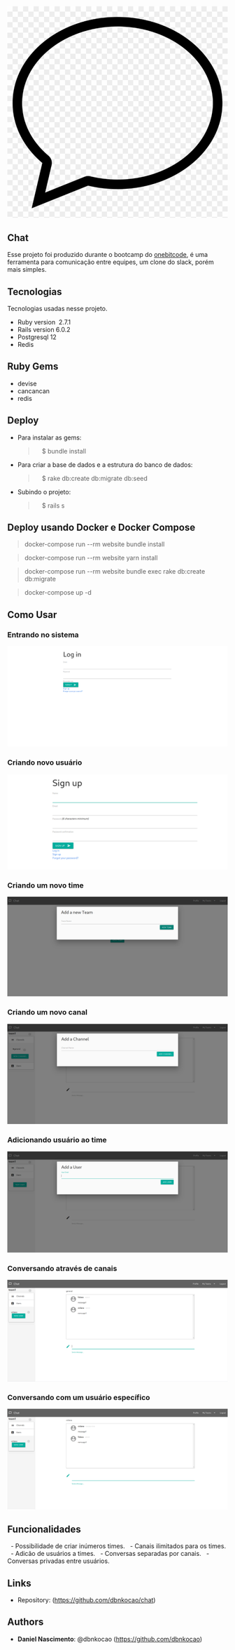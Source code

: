 ![Logo of the project](https://raw.githubusercontent.com/dbnkocao/chat/master/public/readme_images/logo.png)

## Chat

Esse projeto foi produzido durante o bootcamp do [onebitcode](https://onebitcode.com/), é uma ferramenta para comunicação entre equipes, um clone do slack, porém mais simples.


## Tecnologias

Tecnologias usadas nesse projeto.

* Ruby version  2.7.1
* Rails version 6.0.2
* Postgresql 12
* Redis


## Ruby Gems
* devise
* cancancan
* redis

## Deploy

* Para instalar as gems:
  >    $ bundle install
* Para criar a base de dados e a estrutura do banco de dados:
  >    $ rake db:create db:migrate db:seed
* Subindo o projeto:
  >    $ rails s

## Deploy usando Docker e Docker Compose

  > docker-compose run --rm website bundle install

  > docker-compose run --rm website yarn install

  > docker-compose run --rm website bundle exec rake db:create db:migrate

  > docker-compose up -d

## Como Usar
### Entrando no sistema
![login](https://raw.githubusercontent.com/dbnkocao/chat/master/public/readme_images/login.png)

### Criando novo usuário
![siign up](https://raw.githubusercontent.com/dbnkocao/chat/master/public/readme_images/signup.png)

### Criando um novo time
![new team](https://raw.githubusercontent.com/dbnkocao/chat/master/public/readme_images/new_team.png)

### Criando um novo canal
![new channel](https://raw.githubusercontent.com/dbnkocao/chat/master/public/readme_images/new_channel.png)

### Adicionando usuário ao time
![adding user](https://raw.githubusercontent.com/dbnkocao/chat/master/public/readme_images/add_user.png)

### Conversando através de canais
![channel_conversation](https://raw.githubusercontent.com/dbnkocao/chat/master/public/readme_images/channel_conversation.png)

### Conversando com um usuário específico
![private_coversation](https://raw.githubusercontent.com/dbnkocao/chat/master/public/readme_images/private_conversation.png)

## Funcionalidades
  - Possibilidade de criar inúmeros times.
  - Canais ilimitados para os times.
  - Adicão de usuários a times.
  - Conversas separadas por canais.
  - Conversas privadas entre usuários.

## Links
  * Repository: (https://github.com/dbnkocao/chat)

## Authors
* **Daniel Nascimento**: @dbnkocao (https://github.com/dbnkocao)
